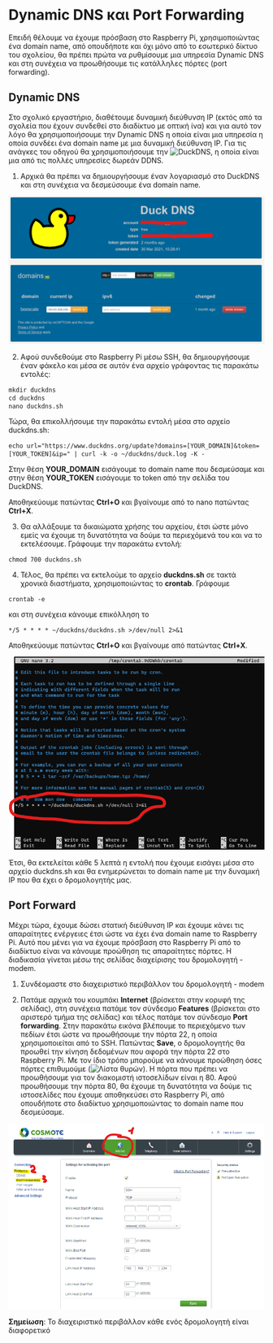 # Dynamic DNS και Port Forwarding

Επειδή θέλουμε να έχουμε πρόσβαση στο Raspberry Pi, χρησιμοποιώντας ένα domain name, από οπουδήποτε και όχι μόνο από το εσωτερικό δίκτυο του σχολείου, θα πρέπει πρώτα να ρυθμίσουμε μια υπηρεσία Dynamic DNS και στη συνέχεια να προωθήσουμε τις κατάλληλες πόρτες (port forwarding).

## Dynamic DNS

Στο σχολικό εργαστήριο, διαθέτουμε δυναμική διεύθυνση ΙΡ (εκτός από τα σχολεία που έχουν συνδεθεί στο διαδίκτυο με οπτική ίνα) και για αυτό τον λόγο θα χρησιμοποιήσουμε την Dynamic DNS η οποία είναι μια υπηρεσία η οποία συνδέει ένα domain name με μια δυναμική διεύθυνση ΙΡ. Για τις ανάγκες του οδηγού θα χρησιμοποιήσουμε την ![DuckDNS](https://www.duckdns.org/), η οποία είναι μια από τις πολλές υπηρεσίες δωρεάν DDNS.

1. Αρχικά θα πρέπει να δημιουργήσουμε έναν λογαριασμό στο DuckDNS και στη συνέχεια να δεσμεύσουμε ένα domain name.

<p align="center">
    <img src="images/duckdns.png" alt="DuckDNS" />
</p>

2. Αφού συνδεθούμε στο Raspberry Pi μέσω SSH, θα δημιουργήσουμε έναν φάκελο και μέσα σε αυτόν ένα αρχείο γράφοντας τις παρακάτω εντολές:

```console
mkdir duckdns
cd duckdns
nano duckdns.sh
```

Τώρα, θα επικολλήσουμε την παρακάτω εντολή μέσα στο αρχείο duckdns.sh:

```console
echo url="https://www.duckdns.org/update?domains=[YOUR_DOMAIN]&token=[YOUR_TOKEN]&ip=" | curl -k -o ~/duckdns/duck.log -K -
```

Στην θέση **YOUR_DOMAIN** εισάγουμε το domain name που δεσμεύσαμε και στην θέση **YOUR_TOKEN** εισάγουμε το token από την σελίδα του DuckDNS.

Αποθηκεύουμε πατώντας **Ctrl+O** και βγαίνουμε από το nano πατώντας **Ctrl+X**.

3. Θα αλλάξουμε τα δικαιώματα χρήσης του αρχείου, έτσι ώστε μόνο εμείς να έχουμε τη δυνατότητα να δούμε τα περιεχόμενά του και να το εκτελέσουμε. Γράφουμε την παρακάτω εντολή:

```console
chmod 700 duckdns.sh
```

4. Τέλος, θα πρέπει να εκτελούμε το αρχείο **duckdns.sh** σε τακτά χρονικά διαστήματα, χρησιμοποιώντας το **crontab**. Γράφουμε

```console
crontab -e
```

και στη συνέχεια κάνουμε επικόλληση το

```console
*/5 * * * * ~/duckdns/duckdns.sh >/dev/null 2>&1
```

Αποθηκεύουμε πατώντας **Ctrl+O** και βγαίνουμε από πατώντας **Ctrl+X**.

<p align="center">
    <img src="images/crontab.png" alt="Crontab" />
</p>

Έτσι, θα εκτελείται κάθε 5 λεπτά η εντολή που έχουμε εισάγει μέσα στο αρχείο duckdns.sh και θα ενημερώνεται το domain name με την δυναμική IP που θα έχει ο δρομολογητής μας.

## Port Forward

Μέχρι τώρα, έχουμε δώσει στατική διεύθυνση ΙΡ και έχουμε κάνει τις απαραίτητες ενέργειες έτσι ώστε να έχει ένα domain name το Raspberry Pi. Αυτό που μένει για να έχουμε πρόσβαση στο Raspberry Pi από το διαδίκτυο είναι να κάνουμε προώθηση τις απαραίτητες πόρτες. Η διαδικασία γίνεται μέσω της σελίδας διαχείρισης του δρομολογητή - modem.

1. Συνδέομαστε στο διαχειριστικό περιβάλλον του δρομολογητή - modem

2. Πατάμε αρχικά του κουμπάκι **Internet** (βρίσκεται στην κορυφή της σελίδας), στη συνέχεια πατάμε τον σύνδεσμο **Features** (βρίσκεται στο αριστερό τμήμα της σελίδας) και τέλος πατάμε τον σύνδεσμο **Port forwarding**. Στην παρακάτω εικόνα βλέπουμε το περιεχόμενο των πεδίων έτσι ώστε να προωθήσουμε την πόρτα 22, η οποία χρησιμοποιείται από το SSH. Πατώντας **Save**, ο δρομολογητής θα προωθεί την κίνηση δεδομένων που αφορά την πόρτα 22 στο Raspberry Pi. Με τον ίδιο τρόπο μπορούμε να κάνουμε προώθηση όσες πόρτες επιθυμούμε (![Λίστα θυρών](https://el.wikipedia.org/wiki/%CE%9A%CE%B1%CF%84%CE%AC%CE%BB%CE%BF%CE%B3%CE%BF%CF%82_%CE%B8%CF%85%CF%81%CF%8E%CE%BD_TCP_%CE%BA%CE%B1%CE%B9_UDP)). Η πόρτα που πρέπει να προωθήσουμε για τον διακομιστή ιστοσελίδων είναι η 80. Αφού προωθήσουμε την πόρτα 80, θα έχουμε τη δυνατότητα να δούμε τις ιστοσελίδες που έχουμε αποθηκεύσει στο Raspberry Pi, από οπουδήποτε στο διαδίκτυο χρησιμοποιώντας το domain name που δεσμεύσαμε.

<p align="center">
    <img src="images/port1.png" alt="Port Forwarding" />
</p>


**Σημείωση**: Το διαχειριστικό περιβάλλον κάθε ενός δρομολογητή είναι διαφορετικό